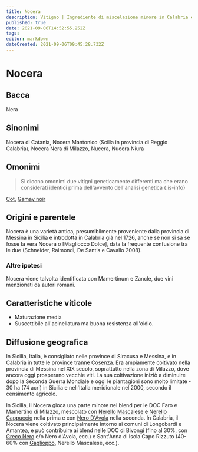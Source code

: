 ```yaml
---
title: Nocera
description: Vitigno | Ingrediente di miscelazione minore in Calabria e Sicilia.
published: true
date: 2021-09-06T14:52:55.252Z
tags: 
editor: markdown
dateCreated: 2021-09-06T09:45:28.732Z
---
```


# Nocera

## Bacca
Nera
## Sinonimi
 Nocera di Catania, Nocera Mantonico (Scilla in provincia di Reggio Calabria), Nocera Nera di Milazzo, Nucera, Nucera Niura

## Omonimi
> Si dicono omonimi due vitigni geneticamente differenti ma che erano considerati identici prima dell'avvento dell'analisi genetica
{.is-info}

[Cot](/vitigni/Francia/cot), [Gamay noir](/vitigni/Francia/gamay-noir)

## Origini e parentele
Nocera è una varietà antica, presumibilmente proveniente dalla provincia di Messina in Sicilia e introdotta in Calabria già nel 1726, anche se non si sa se fosse la vera Nocera o [Magliocco Dolce], data la frequente confusione tra le due (Schneider, Raimondi, De Santis e Cavallo 2008).

### Altre ipotesi

Nocera viene talvolta identificata con Mamertinum e Zancle, due vini menzionati da autori romani.

## Caratteristiche viticole
- Maturazione media
- Suscettibile all'acinellatura ma buona resistenza all'oidio.

## Diffusione geografica
In Sicilia, Italia, è consigliato nelle province di Siracusa e Messina, e in Calabria in tutte le province tranne Cosenza. Era ampiamente coltivato nella provincia di Messina nel XIX secolo, soprattutto nella zona di Milazzo, dove ancora oggi prosperano vecchie viti. La sua coltivazione iniziò a diminuire dopo la Seconda Guerra Mondiale e oggi le piantagioni sono molto limitate - 30 ha (74 acri) in Sicilia e nell'Italia meridionale nel 2000, secondo il censimento agricolo.

In Sicilia, il Nocera gioca una parte minore nei blend per le DOC Faro e Mamertino di Milazzo, mescolato con [Nerello Mascalese](/vitigni/Italia/nerello-mascalese) e [Nerello Cappuccio](/vitigni/Italia/nerello-cappuccio) nella prima e con [Nero D'Avola](/vitigni/Italia/nero-d-avola) nella seconda. In Calabria, il Nocera viene coltivato principalmente intorno ai comuni di Longobardi e Amantea, e può contribuire ai blend nelle DOC di Bivongi (fino al 30%, con [Greco Nero](/vitigni/Italia/greco-nero) e/o Nero d'Avola, ecc.) e Sant'Anna di Isola Capo Rizzuto (40-60% con [Gaglioppo](/vitigni/Italia/gaglioppo), Nerello Mascalese, ecc.).